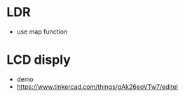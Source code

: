 # LDR
 - use map function 

# LCD disply 
- demo
- https://www.tinkercad.com/things/gAk26eoVTw7/editel

